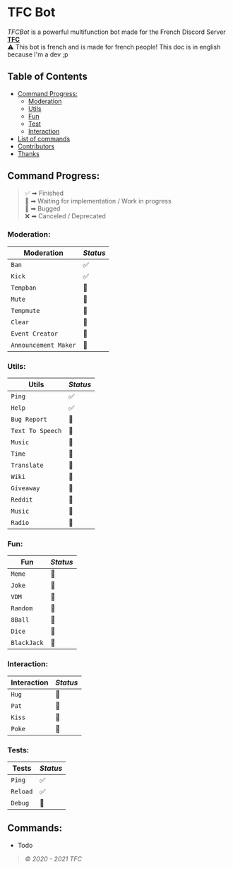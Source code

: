 # TFC Bot

*TFCBot* is a powerful multifunction bot made for the French Discord Server **[TFC](http://discord.link/tfc "TFC Discord server link")**  
⚠ This bot is french and is made for french people! This doc is in english because I'm a dev ;p

## Table of Contents
- [Command Progress:](#command-progress)
  - [Moderation](#moderation)
  - [Utils](#utils)
  - [Fun](#fun)
  - [Test](#test)
  - [Interaction](#interaction)
- [List of commands](#commands)
- [Contributors](#contributors)
- [Thanks](#thanks)

## Command Progress: 

> ✅ ➡ Finished  
> 🚧 ➡ Waiting for implementation / Work in progress  
> 🐛 ➡ Bugged  
> ❌ ➡ Canceled / Deprecated  

### Moderation:

| **Moderation** | *Status* |
| ---- | ---- |
| `Ban` | ✅ |
| `Kick` | ✅ |
| `Tempban` | 🚧 |
| `Mute` | 🚧 |
| `Tempmute` | 🚧 |
| `Clear` | 🚧 |
| `Event Creator` | 🚧 |
| `Announcement Maker` | 🚧 |

### Utils:

|**Utils**| *Status* |
| ---- | ---- |
| `Ping` | ✅ |
| `Help` | ✅ |
| `Bug Report` | 🚧 |
| `Text To Speech` | 🚧 |
| `Music` | 🚧 |
| `Time` | 🚧 |
| `Translate` | 🚧 |
| `Wiki` | 🚧 |
| `Giveaway` | 🚧 |
| `Reddit` | 🚧 |
| `Music` | 🚧 |
| `Radio` | 🚧 |

### Fun:

| **Fun** | *Status* |  
| ---- | ---- |
| `Meme` | 🐛 |
| `Joke` | 🚧 |
| `VDM` | 🚧 |
| `Random` | 🚧 |
| `8Ball` | 🚧 |
| `Dice` | 🚧 |
| `BlackJack` | 🚧 |

### Interaction:

| **Interaction** | *Status* |
| ---- | ---- |
| `Hug` | 🚧 |
| `Pat` | 🚧 |
| `Kiss` | 🚧 |
| `Poke` | 🚧 |

### Tests: 

| **Tests** | *Status* |
| ---- | ---- |
| `Ping` | ✅ |
| `Reload` | ✅ |
| `Debug` | 🚧 |

## Commands:
- Todo

> *© 2020 - 2021 TFC*
